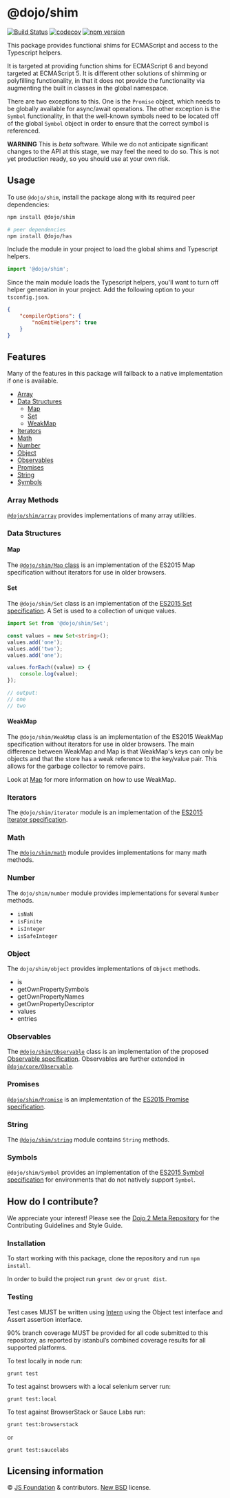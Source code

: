 # @dojo/shim

[![Build Status](https://travis-ci.org/dojo/shim.svg?branch=master)](https://travis-ci.org/dojo/shim)
[![codecov](https://codecov.io/gh/dojo/shim/branch/master/graph/badge.svg)](https://codecov.io/gh/dojo/shim)
[![npm version](https://badge.fury.io/js/%40dojo%2Fshim.svg)](https://badge.fury.io/js/%40dojo%2Fshim)

This package provides functional shims for ECMAScript and access to the Typescript helpers.

It is targeted at providing function shims for ECMAScript 6 and beyond targeted at ECMAScript 5.  It is different
other solutions of shimming or polyfilling functionality, in that it does not provide the functionality via
augmenting the built in classes in the global namespace.

There are two exceptions to this. One is the `Promise` object, which needs to be globally available for async/await
operations. The other exception is the `Symbol` functionality, in that the well-known symbols need to be located
off of the global `Symbol` object in order to ensure that the correct symbol is referenced.

**WARNING** This is *beta* software.  While we do not anticipate significant changes to the API at this stage, we may feel the need to do so.  This is not yet production ready, so you should use at your own risk.

## Usage

To use `@dojo/shim`, install the package along with its required peer dependencies:

```bash
npm install @dojo/shim

# peer dependencies
npm install @dojo/has
```

Include the module in your project to load the global shims and Typescript helpers.

```typescript
import '@dojo/shim';
```

Since the main module loads the Typescript helpers, you'll want to turn off helper generation in your project. Add the following option to your `tsconfig.json`.

```json
{
	"compilerOptions": {
		"noEmitHelpers": true
	}
}
```

## Features

Many of the features in this package will fallback to a native implementation if one is available.

- [Array](#array-methods)
- [Data Structures](#data-structures)
    - [Map](#map)
    - [Set](#set)
    - [WeakMap](#weakmap)
- [Iterators](#iterators)
- [Math](#math)
- [Number](#number)
- [Object](#object)
- [Observables](#observables)
- [Promises](#promises)
- [String](#string)
- [Symbols](#symbols)

### Array Methods

[`@dojo/shim/array`](docs/array.md) provides implementations of many array utilities.

### Data Structures

#### Map

The [`@dojo/shim/Map` class](docs/Map.md) is an implementation of the ES2015 Map specification
without iterators for use in older browsers.

#### Set

The `@dojo/shim/Set` class is an implementation of the [ES2015 Set specification](http://www.ecma-international.org/ecma-262/6.0/#sec-set-objects).  A Set is used to a collection of unique values.

```typescript
import Set from '@dojo/shim/Set';

const values = new Set<string>();
values.add('one');
values.add('two');
values.add('one');

values.forEach((value) => {
    console.log(value);
});

// output:
// one
// two
```

#### WeakMap

The `@dojo/shim/WeakMap` class is an implementation of the ES2015 WeakMap specification
without iterators for use in older browsers. The main difference between WeakMap and Map
is that WeakMap's keys can only be objects and that the store has a weak reference
to the key/value pair. This allows for the garbage collector to remove pairs.

Look at [Map](docs/Map.md) for more information on how to use WeakMap.

### Iterators

The `@dojo/shim/iterator` module is an implementation of the [ES2015 Iterator specification](http://www.ecma-international.org/ecma-262/6.0/#sec-iteration).

### Math

The [`@dojo/shim/math`](docs/math.md) module provides implementations for many math methods.

### Number

The `dojo/shim/number` module provides implementations for several `Number` methods.

* `isNaN`
* `isFinite`
* `isInteger`
* `isSafeInteger`

### Object

The `dojo/shim/object` provides implementations of `Object` methods.

* is
* getOwnPropertySymbols
* getOwnPropertyNames
* getOwnPropertyDescriptor
* values
* entries

### Observables

The [`@dojo/shim/Observable`](docs/Observable.md) class is an implementation of the proposed [Observable specification](https://tc39.github.io/proposal-observable/).  Observables are further extended in [`@dojo/core/Observable`](https://github.com/dojo/core/blob/master/src/Observable.ts).

### Promises

[`@dojo/shim/Promise`](docs/Promise.md) is an implementation of the [ES2015 Promise specification](http://www.ecma-international.org/ecma-262/6.0/#sec-promise-objects).

### String

The [`@dojo/shim/string`](docs/string.md) module contains `String` methods.

### Symbols

`@dojo/shim/Symbol` provides an implementation of the [ES2015 Symbol specification](http://www.ecma-international.org/ecma-262/6.0/#sec-symbol-objects) for environments that do not natively support `Symbol`.

## How do I contribute?

We appreciate your interest!  Please see the [Dojo 2 Meta Repository](https://github.com/dojo/meta#readme) for the
Contributing Guidelines and Style Guide.

### Installation

To start working with this package, clone the repository and run `npm install`.

In order to build the project run `grunt dev` or `grunt dist`.

### Testing

Test cases MUST be written using [Intern](https://theintern.github.io) using the Object test interface and Assert assertion interface.

90% branch coverage MUST be provided for all code submitted to this repository, as reported by istanbul’s combined coverage results for all supported platforms.

To test locally in node run:

`grunt test`

To test against browsers with a local selenium server run:

`grunt test:local`

To test against BrowserStack or Sauce Labs run:

`grunt test:browserstack`

or

`grunt test:saucelabs`

## Licensing information

© [JS Foundation](https://js.foundation/) & contributors. [New BSD](http://opensource.org/licenses/BSD-3-Clause) license.

